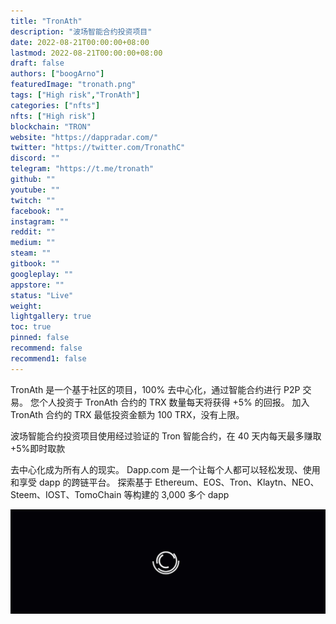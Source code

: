 ```yaml
---
title: "TronAth"
description: "波场智能合约投资项目"
date: 2022-08-21T00:00:00+08:00
lastmod: 2022-08-21T00:00:00+08:00
draft: false
authors: ["boogArno"]
featuredImage: "tronath.png"
tags: ["High risk","TronAth"]
categories: ["nfts"]
nfts: ["High risk"]
blockchain: "TRON"
website: "https://dappradar.com/"
twitter: "https://twitter.com/TronathC"
discord: ""
telegram: "https://t.me/tronath"
github: ""
youtube: ""
twitch: ""
facebook: ""
instagram: ""
reddit: ""
medium: ""
steam: ""
gitbook: ""
googleplay: ""
appstore: ""
status: "Live"
weight: 
lightgallery: true
toc: true
pinned: false
recommend: false
recommend1: false
---
```

TronAth 是一个基于社区的项目，100% 去中心化，通过智能合约进行 P2P 交易。 您个人投资于 TronAth 合约的 TRX 数量每天将获得 +5% 的回报。 加入 TronAth 合约的 TRX 最低投资金额为 100 TRX，没有上限。

波场智能合约投资项目使用经过验证的 Tron 智能合约，在 40 天内每天最多赚取 +5%即时取款

去中心化成为所有人的现实。
Dapp.com 是一个让每个人都可以轻松发现、使用和享受 dapp 的跨链平台。 探索基于 Ethereum、EOS、Tron、Klaytn、NEO、Steem、IOST、TomoChain 等构建的 3,000 多个 dapp

![1080x360](1080x360.jpg)



